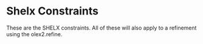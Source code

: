 # Shelx Constraints 
These are the SHELX constraints. All of these will also apply to a refinement using the olex2.refine.
